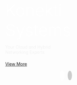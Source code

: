 <style>
  .custom-slides{
     display:block;
     margin:0 auto;
  }
  .custom-slides:focus{
    outline:none;
  }
  .slides-contain{
    padding: 60px 25px 60px;
    overflow:hidden;
    display:block;
    margin:0 auto;
    position:relative;
  }
  .custom-indicators{
    position:absolute;
    right:25px;
    bottom:40px;
  }
  .custom-indicators label{
    color:#fff;
    cursor:pointer;
    padding: 6px;
    margin:0 5px;
    border: 1px solid transparent;
    border-radius: 50%;
    position: relative;
    line-height:3em;
    z-index: 9;
    background-color: #ccc;
  }
  .custom-indicators label.is-checked{
    background-color:#fff;
    padding: 7px;
  }
  .customs{
    display:flex;
    opacity:0;
    width:0;
    height:0;
    flex-direction:column;
    justify-content: space-between;
    align-items:stretch;
    overflow:hidden;
    transition: opacity 0.3s ease-out;
  }
  .customs-inner{
    width: 100%;
    display:flex;
    flex-direction:column;
    justify-content:center;
    text-align:center;
  }
  [id^='slide']:checked + .customs{
    opacity:1;
    width:100%;
    height:initial;
    z-index:11;
  }
  .customs h2{
    color:#fff;
    font-size:54px;
  }
  .customs h2,
  .customs h4{
    margin:7.5px 0;
    font-weight:300
  }
  .customs h4{
    color:#eee;
  }
  .customs .button-large{
      margin: 15px auto;
  }
  .custom-slides input{ 
     opacity:0;
  }
  @media screen and (min-width: 769px) {
    .customs{
      flex-flow:row wrap;
      justify-content: space-between;
      align-items:stretch;
      overflow:hidden;
    }
    .customs-inner{
      width:49%;
      text-align:left;
    }
    .customs .button-large{
      margin: 15px 0;
    }
  }
</style>
<div class='custom-slides' tabindex = '1'>
  <div class = 'slides-contain'>
    <div class = 'custom-indicators'>
      <label for = 'slide-one-trigger' class = 'slide-one-trigger is-checked'></label>
      <label for = 'slide-two-trigger' class = 'slide-two-trigger'></label>
    </div>
    <input type = 'radio'  id = 'slide-one-trigger'  name = 'slide' checked>
    <div class='slide-one customs'>
        <div class = 'customs-inner'>
          <img alt='' src='{{ site.baseurl }}/assets/cloud-1.svg' >
        </div>
        <div class = 'customs-inner'>
          <h2>Konekti Systems</h2>
          <h4>Your Cloud and Hybrid Networking Experts</h4>
          <a class='button-large' href='#'>View More</a>
        </div>
      </div>
    <input type = 'radio' id = 'slide-two-trigger'  name = 'slide'>
    <div class='slide-two customs'>
        <div class = 'customs-inner'>
          <img alt='' src='{{ site.baseurl }}/assets/cloud-3.svg'>
        </div>
        <div class = 'customs-inner'>
          <h2>We are Konekti Systems</h2>
          <h4>We can help you optimize network connectivity to the cloud.</h4>
          <a class='button-large' href='#'>See More</a>
        </div>
    </div>
  </div>
</div>